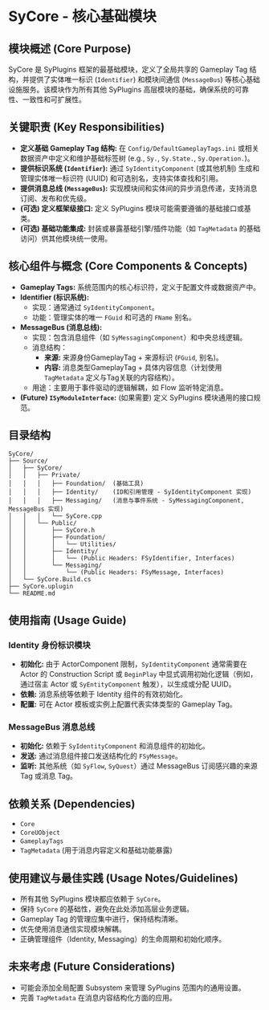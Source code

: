 # SyCore - 核心基础模块

## 模块概述 (Core Purpose)

SyCore 是 SyPlugins 框架的最基础模块，定义了全局共享的 Gameplay Tag 结构，并提供了实体唯一标识 (`Identifier`) 和模块间通信 (`MessageBus`) 等核心基础设施服务。该模块作为所有其他 SyPlugins 高层模块的基础，确保系统的可靠性、一致性和可扩展性。

## 关键职责 (Key Responsibilities)

*   **定义基础 Gameplay Tag 结构:** 在 `Config/DefaultGameplayTags.ini` 或相关数据资产中定义和维护基础标签树 (e.g., `Sy.`, `Sy.State.`, `Sy.Operation.`)。
*   **提供标识系统 (`Identifier`):** 通过 `SyIdentityComponent` (或其他机制) 生成和管理实体唯一标识符 (UUID) 和可选别名，支持实体查找和引用。
*   **提供消息总线 (`MessageBus`):** 实现模块间和实体间的异步消息传递，支持消息订阅、发布和优先级。
*   **(可选) 定义框架级接口:** 定义 SyPlugins 模块可能需要遵循的基础接口或基类。
*   **(可选) 基础功能集成:** 封装或暴露基础引擎/插件功能（如 `TagMetadata` 的基础访问）供其他模块统一使用。

## 核心组件与概念 (Core Components & Concepts)

*   **Gameplay Tags:** 系统范围内的核心标识符，定义于配置文件或数据资产中。
*   **Identifier (标识系统):**
    *   实现：通常通过 `SyIdentityComponent`。
    *   功能：管理实体的唯一 `FGuid` 和可选的 `FName` 别名。
*   **MessageBus (消息总线):**
    *   实现：包含消息组件（如 `SyMessagingComponent`）和中央总线逻辑。
    *   消息结构：
        *   **来源:** 来源身份GameplayTag + 来源标识 (`FGuid`, 别名)。
        *   **内容:** 消息类型GameplayTag + 具体内容信息（计划使用 `TagMetadata` 定义与Tag关联的内容结构）。
    *   用途：主要用于事件驱动的逻辑解耦，如 Flow 监听特定消息。
*   **(Future) `ISyModuleInterface`:** (如果需要) 定义 SyPlugins 模块通用的接口规范。

## 目录结构

```tree
SyCore/
├── Source/
│   ├── SyCore/
│   │   ├── Private/
│   │   │   ├── Foundation/  (基础工具)
│   │   │   ├── Identity/    (ID和引用管理 - SyIdentityComponent 实现)
│   │   │   ├── Messaging/   (消息与事件系统 - SyMessagingComponent, MessageBus 实现)
│   │   │   └── SyCore.cpp
│   │   └── Public/
│   │       ├── SyCore.h
│   │       ├── Foundation/
│   │       │   └── Utilities/
│   │       ├── Identity/
│   │       │   └── (Public Headers: FSyIdentifier, Interfaces)
│   │       └── Messaging/
│   │           └── (Public Headers: FSyMessage, Interfaces)
│   └── SyCore.Build.cs
├── SyCore.uplugin
└── README.md
```

## 使用指南 (Usage Guide)

### Identity 身份标识模块

*   **初始化:** 由于 ActorComponent 限制，`SyIdentityComponent` 通常需要在 Actor 的 Construction Script 或 `BeginPlay` 中显式调用初始化逻辑（例如，通过宿主 Actor 或 `SyEntityComponent` 触发），以生成或分配 UUID。
*   **依赖:** 消息系统等依赖于 Identity 组件的有效初始化。
*   **配置:** 可在 Actor 模板或实例上配置代表实体类型的 Gameplay Tag。

### MessageBus 消息总线

*   **初始化:** 依赖于 `SyIdentityComponent` 和消息组件的初始化。
*   **发送:** 通过消息组件接口发送结构化的 `FSyMessage`。
*   **监听:** 其他系统（如 `SyFlow`, `SyQuest`）通过 MessageBus 订阅感兴趣的来源 Tag 或消息 Tag。

## 依赖关系 (Dependencies)

*   `Core`
*   `CoreUObject`
*   `GameplayTags`
*   `TagMetadata` (用于消息内容定义和基础功能暴露)

## 使用建议与最佳实践 (Usage Notes/Guidelines)

*   所有其他 SyPlugins 模块都应依赖于 `SyCore`。
*   保持 `SyCore` 的基础性，避免在此处添加高层业务逻辑。
*   Gameplay Tag 的管理应集中进行，保持结构清晰。
*   优先使用消息通信实现模块解耦。
*   正确管理组件（Identity, Messaging）的生命周期和初始化顺序。

## 未来考虑 (Future Considerations)

*   可能会添加全局配置 Subsystem 来管理 SyPlugins 范围内的通用设置。
*   完善 `TagMetadata` 在消息内容结构化方面的应用。